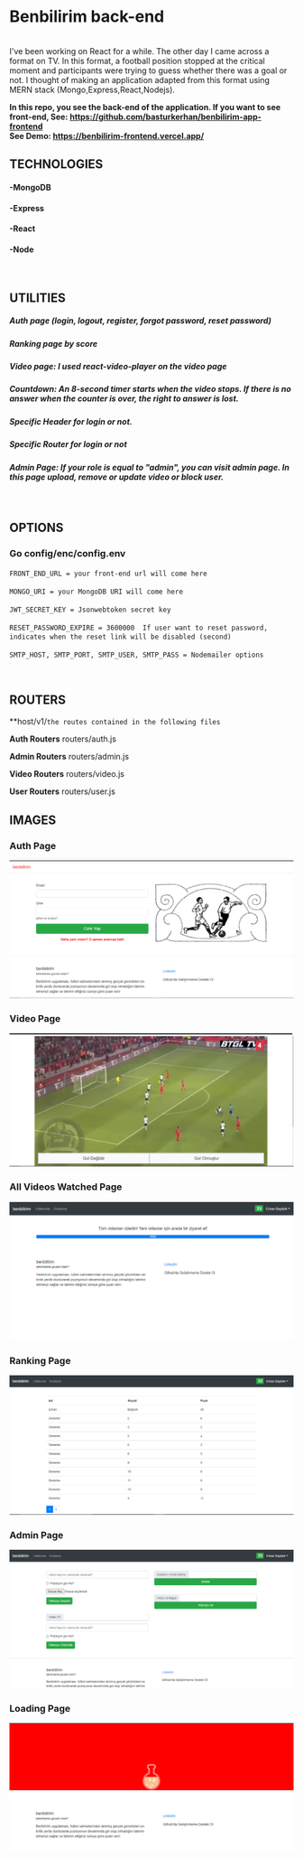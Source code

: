 # Benbilirim back-end
<br>
I've been working on React for a while. The other day I came across a format on TV. In this format, a football position stopped at the critical moment and participants were trying to guess whether there was a goal or not. I thought of making an application adapted from this format using MERN stack (Mongo,Express,React,Nodejs). 

**In this repo, you see the back-end of the application. If you want to see front-end, See: https://github.com/basturkerhan/benbilirim-app-frontend**
<br>
**See Demo: https://benbilirim-frontend.vercel.app/**
<br>

## TECHNOLOGIES
#### -MongoDB
#### -Express
#### -React
#### -Node
<br>

## UTILITIES
##### Auth page (login, logout, register, forgot password, reset password)
##### Ranking page by score
##### Video page: I used react-video-player on the video page
##### Countdown: An 8-second timer starts when the video stops. If there is no answer when the counter is over, the right to answer is lost.
##### Specific Header for login or not.
##### Specific Router for login or not
##### Admin Page: If your role is equal to "admin", you can visit admin page. In this page upload, remove or update video or block user.
<br>

## OPTIONS
### Go config/enc/config.env

```
FRONT_END_URL = your front-end url will come here

MONGO_URI = your MongoDB URI will come here

JWT_SECRET_KEY = Jsonwebtoken secret key

RESET_PASSWORD_EXPIRE = 3600000  If user want to reset password, indicates when the reset link will be disabled (second)

SMTP_HOST, SMTP_PORT, SMTP_USER, SMTP_PASS = Nodemailer options
```
<br>

## ROUTERS
**host/v1/`the routes contained in the following files`

**Auth Routers**
routers/auth.js

**Admin Routers**
routers/admin.js

**Video Routers**
routers/video.js

**User Routers**
routers/user.js
<br>

## IMAGES
### Auth Page
![Screenshot](https://github.com/basturkerhan/benbilirim-app-backend/blob/main/app-images/1.PNG)
### Video Page
![Screenshot](https://github.com/basturkerhan/benbilirim-app-backend/blob/main/app-images/2.PNG)
### All Videos Watched Page
![Screenshot](https://github.com/basturkerhan/benbilirim-app-backend/blob/main/app-images/3.PNG)
### Ranking Page
![Screenshot](https://github.com/basturkerhan/benbilirim-app-backend/blob/main/app-images/4.PNG)
### Admin Page
![Screenshot](https://github.com/basturkerhan/benbilirim-app-backend/blob/main/app-images/5.PNG)
### Loading Page
![Screenshot](https://github.com/basturkerhan/benbilirim-app-backend/blob/main/app-images/6.PNG)
